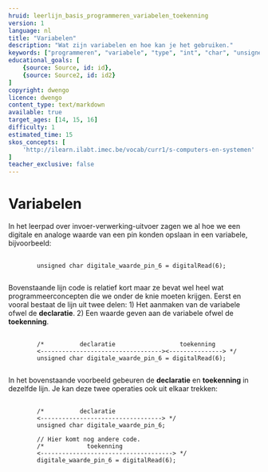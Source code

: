 ```yaml
---
hruid: leerlijn_basis_programmeren_variabelen_toekenning
version: 1
language: nl
title: "Variabelen"
description: "Wat zijn variabelen en hoe kan je het gebruiken."
keywords: ["programmeren", "variabele", "type", "int", "char", "unsigned", "float", "microcontroller", "µC", "arduino", "dwenguino"]
educational_goals: [
    {source: Source, id: id}, 
    {source: Source2, id: id2}
]
copyright: dwengo
licence: dwengo
content_type: text/markdown
available: true
target_ages: [14, 15, 16]
difficulty: 1
estimated_time: 15
skos_concepts: [
    'http://ilearn.ilabt.imec.be/vocab/curr1/s-computers-en-systemen'
]
teacher_exclusive: false
---
```


# Variabelen

In het leerpad over invoer-verwerking-uitvoer zagen we al hoe we een digitale en analoge waarde van een pin konden opslaan in een variabele, bijvoorbeeld:

<pre>
    <code class="language-cpp">
        unsigned char digitale_waarde_pin_6 = digitalRead(6);
    </code>
</pre> 

Bovenstaande lijn code is relatief kort maar ze bevat wel heel wat programmeerconcepten die we onder de knie moeten krijgen. Eerst en vooral bestaat de lijn uit twee delen: 1) Het aanmaken van de variabele ofwel de **declaratie**. 2) Een waarde geven aan de variabele ofwel de **toekenning**.

<pre>
    <code class="language-cpp">
        /*          declaratie                  toekenning
        <----------------------------------><---------------> */
        unsigned char digitale_waarde_pin_6 = digitalRead(6);
    </code>
</pre> 

In het bovenstaande voorbeeld gebeuren de **declaratie** en **toekenning** in dezelfde lijn. Je kan deze twee operaties ook uit elkaar trekken:

<pre>
    <code class="language-cpp">
        /*          declaratie              
        <----------------------------------> */
        unsigned char digitale_waarde_pin_6;
        
        // Hier komt nog andere code.
        /*            toekenning
        <-------------------------------------> */
        digitale_waarde_pin_6 = digitalRead(6);
    </code>
</pre> 


